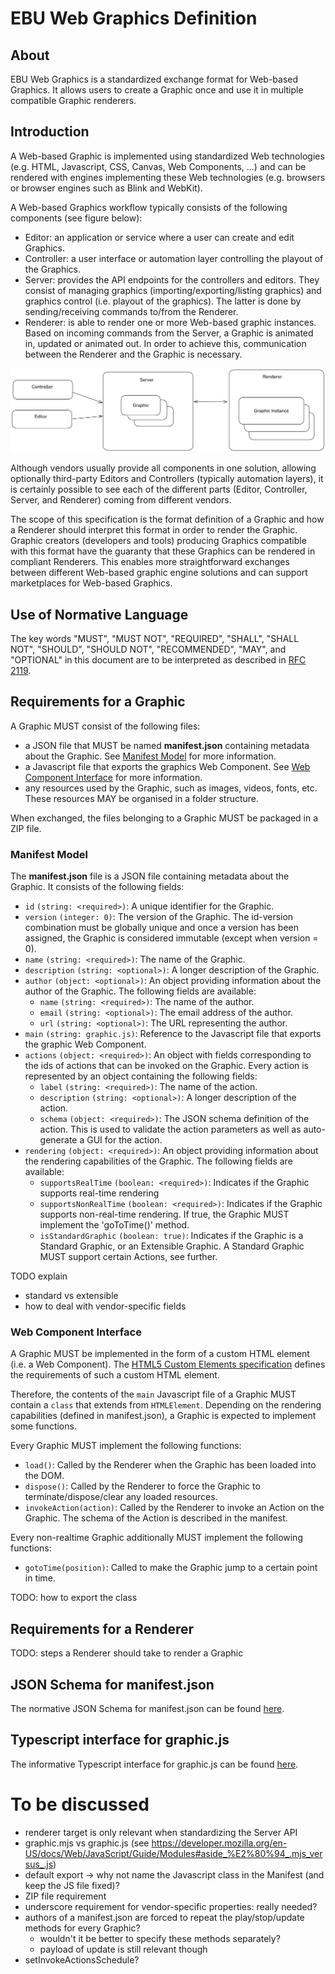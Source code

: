 # EBU Web Graphics Definition

## About

EBU Web Graphics is a standardized exchange format for Web-based Graphics. 
It allows users to create a Graphic once and use it in multiple compatible Graphic renderers.

## Introduction

A Web-based Graphic is implemented using standardized Web technologies (e.g. HTML, Javascript, CSS, Canvas, Web 
Components, ...) and can be rendered with engines implementing these Web technologies (e.g. browsers or browser engines 
such as Blink and WebKit).

A Web-based Graphics workflow typically consists of the following components (see figure below):
* Editor: an application or service where a user can create and edit Graphics.
* Controller: a user interface or automation layer controlling the playout of the Graphics.
* Server: provides the API endpoints for the controllers and editors. They consist of managing graphics 
  (importing/exporting/listing graphics) and graphics control (i.e. playout of the graphics). The latter is done by 
  sending/receiving commands to/from the Renderer.
* Renderer: is able to render one or more Web-based graphic instances. Based on incoming commands from the Server, a 
  Graphic is animated in, updated or animated out. In order to achieve this, communication between the Renderer and the 
  Graphic is necessary.

![components](images/components.png "Components")

Although vendors usually provide all components in one solution, allowing optionally third-party Editors and Controllers 
(typically automation layers), it is certainly possible to see each of the different parts (Editor, Controller, 
Server, and Renderer) coming from different vendors.

The scope of this specification is the format definition of a Graphic and how a Renderer should interpret this format 
in order to render the Graphic. Graphic creators (developers and tools) producing Graphics compatible with this format 
have the guaranty that these Graphics can be rendered in compliant Renderers. This enables more straightforward 
exchanges between different Web-based graphic engine solutions and can support marketplaces for Web-based Graphics.

## Use of Normative Language

The key words "MUST", "MUST NOT", "REQUIRED", "SHALL", "SHALL NOT", "SHOULD", "SHOULD NOT", "RECOMMENDED", "MAY", and "OPTIONAL" in this document are to be interpreted as described in [RFC 2119](https://www.ietf.org/rfc/rfc2119.txt).

## Requirements for a Graphic

A Graphic MUST consist of the following files:
 
- a JSON file that MUST be named **manifest.json** containing metadata about the Graphic.
  See [Manifest Model](#manifest-model) for more information.
- a Javascript file that exports the graphics Web Component. 
  See [Web Component Interface](#web-component-interface) for more information.
- any resources used by the Graphic, such as images, videos, fonts, etc. 
  These resources MAY be organised in a folder structure.

When exchanged, the files belonging to a Graphic MUST be packaged in a ZIP file.

### Manifest Model

The **manifest.json** file is a JSON file containing metadata about the Graphic. It consists of the following fields:  

* `id` `(string: <required>)`: A unique identifier for the Graphic.
* `version` `(integer: 0)`: The version of the Graphic. The id-version combination must be globally unique and once a version has been assigned, the Graphic is considered immutable (except when version = 0).
* `name` `(string: <required>)`: The name of the Graphic.
* `description` `(string: <optional>)`: A longer description of the Graphic.
* `author` `(object: <optional>)`: An object providing information about the author of the Graphic. The following fields are available:
  * `name` `(string: <required>)`: The name of the author.
  * `email` `(string: <optional>)`: The email address of the author.
  * `url` `(string: <optional>)`: The URL representing the author.
* `main` `(string: graphic.js)`: Reference to the Javascript file that exports the graphic Web Component.
* `actions` `(object: <required>)`: An object with fields corresponding to the ids of actions that can be invoked on the Graphic. Every action is represented by an object containing the following fields:
  * `label` `(string: <required>)`: The name of the action.
  * `description` `(string: <optional>)`: A longer description of the action.
  * `schema` `(object: <required>)`: The JSON schema definition of the action. This is used to validate the action parameters as well as auto-generate a GUI for the action.
* `rendering` `(object: <required>)`: An object providing information about the rendering capabilities of the Graphic. The following fields are available:
  * `supportsRealTime` `(boolean: <required>)`: Indicates if the Graphic supports real-time rendering
  * `supportsNonRealTime` `(boolean: <required>)`: Indicates if the Graphic supports non-real-time rendering. If true, the Graphic MUST implement the 'goToTime()' method.
  * `isStandardGraphic` `(boolean: true)`: Indicates if the Graphic is a Standard Graphic, or an Extensible Graphic. A Standard Graphic MUST support certain Actions, see further.

TODO explain
* standard vs extensible
* how to deal with vendor-specific fields


### Web Component Interface

A Graphic MUST be implemented in the form of a custom HTML element (i.e. a Web Component). 
The [HTML5 Custom Elements specification](https://html.spec.whatwg.org/multipage/custom-elements.html) defines the 
requirements of such a custom HTML element. 

Therefore, the contents of the `main` Javascript file of a Graphic MUST contain a `class` that extends from `HTMLElement`.
Depending on the rendering capabilities (defined in manifest.json), a Graphic is expected to implement some functions.

Every Graphic MUST implement the following functions:
* `load()`: Called by the Renderer when the Graphic has been loaded into the DOM.
* `dispose()`: Called by the Renderer to force the Graphic to terminate/dispose/clear any loaded resources.
* `invokeAction(action)`: Called by the Renderer to invoke an Action on the Graphic. The schema of the Action is described in the manifest.

Every non-realtime Graphic additionally MUST implement the following functions:
* `gotoTime(position)`: Called to make the Graphic jump to a certain point in time.

TODO: how to export the class

## Requirements for a Renderer

TODO: steps a Renderer should take to render a Graphic

## JSON Schema for manifest.json

The normative JSON Schema for manifest.json can be found [here](/definition/definition/json-schema/v1/graphics-manifest/schema.json).

## Typescript interface for graphic.js

The informative Typescript interface for graphic.js can be found [here](/definition/derived/typescript/src/apis/graphicsAPI.ts).



# To be discussed

* renderer target is only relevant when standardizing the Server API
* graphic.mjs vs graphic.js (see https://developer.mozilla.org/en-US/docs/Web/JavaScript/Guide/Modules#aside_%E2%80%94_.mjs_versus_.js)
* default export -> why not name the Javascript class in the Manifest (and keep the JS file fixed)?
* ZIP file requirement
* underscore requirement for vendor-specific properties: really needed?
* authors of a manifest.json are forced to repeat the play/stop/update methods for every Graphic?
  * wouldn't it be better to specify these methods separately?
  * payload of update is still relevant though
* setInvokeActionsSchedule?
